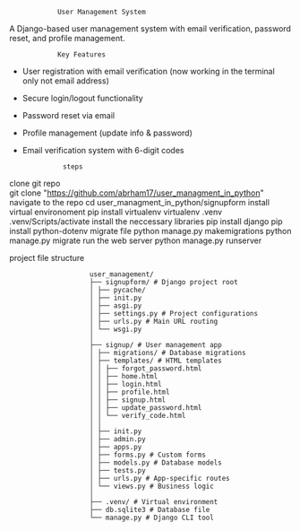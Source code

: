                 User Management System
                
A Django-based user management system with email verification, password reset, and profile management.

                Key Features
                
- User registration with email verification (now working in the terminal only not email address)
- Secure login/logout functionality
- Password reset via email
- Profile management (update info & password)
- Email verification system with 6-digit codes

                steps
clone git repo  
                     git clone "https://github.com/abrham17/user_managment_in_python"
navigate to the repo
                     cd user_managment_in_python/signupform
install virtual environoment
                     pip install virtualenv
                     virtualenv .venv
                     .venv/Scripts/activate
install the neccessary libraries
                     pip install django
                     pip install python-dotenv
migrate file
                    python manage.py makemigrations
                    python manage.py migrate
run the web server
                    python manage.py runserver


project file structure

                        user_management/
                        ├── signupform/ # Django project root
                        │ ├── pycache/
                        │ ├── init.py
                        │ ├── asgi.py
                        │ ├── settings.py # Project configurations
                        │ ├── urls.py # Main URL routing
                        │ └── wsgi.py
                        │
                        ├── signup/ # User management app
                        │ ├── migrations/ # Database migrations
                        │ ├── templates/ # HTML templates
                        │ │ ├── forgot_password.html
                        │ │ ├── home.html
                        │ │ ├── login.html
                        │ │ ├── profile.html
                        │ │ ├── signup.html
                        │ │ ├── update_password.html
                        │ │ └── verify_code.html
                        │ │
                        │ ├── init.py
                        │ ├── admin.py
                        │ ├── apps.py
                        │ ├── forms.py # Custom forms
                        │ ├── models.py # Database models
                        │ ├── tests.py
                        │ ├── urls.py # App-specific routes
                        │ └── views.py # Business logic
                        │
                        ├── .venv/ # Virtual environment
                        ├── db.sqlite3 # Database file
                        └── manage.py # Django CLI tool



  
